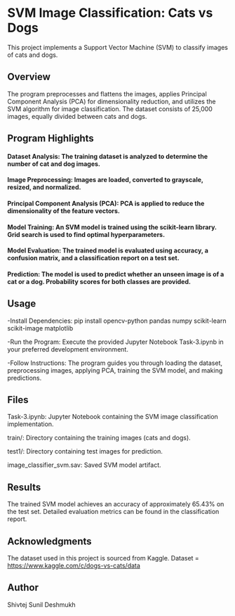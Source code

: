 # SVM Image Classification: Cats vs Dogs
This project implements a Support Vector Machine (SVM) to classify images of cats and dogs.

## Overview
The program preprocesses and flattens the images, applies Principal Component Analysis (PCA) for dimensionality reduction, and utilizes the SVM algorithm for image classification. The dataset consists of 25,000 images, equally divided between cats and dogs.

## Program Highlights
#### Dataset Analysis: The training dataset is analyzed to determine the number of cat and dog images.

#### Image Preprocessing: Images are loaded, converted to grayscale, resized, and normalized.

#### Principal Component Analysis (PCA): PCA is applied to reduce the dimensionality of the feature vectors.

#### Model Training: An SVM model is trained using the scikit-learn library. Grid search is used to find optimal hyperparameters.

#### Model Evaluation: The trained model is evaluated using accuracy, a confusion matrix, and a classification report on a test set.

#### Prediction: The model is used to predict whether an unseen image is of a cat or a dog. Probability scores for both classes are provided.

## Usage
-Install Dependencies:
pip install opencv-python pandas numpy scikit-learn scikit-image matplotlib

-Run the Program:
Execute the provided Jupyter Notebook Task-3.ipynb in your preferred development environment.

-Follow Instructions:
The program guides you through loading the dataset, preprocessing images, applying PCA, training the SVM model, and making predictions.

## Files
Task-3.ipynb: Jupyter Notebook containing the SVM image classification implementation.

train/: Directory containing the training images (cats and dogs).

test1/: Directory containing test images for prediction.

image_classifier_svm.sav: Saved SVM model artifact.

## Results
The trained SVM model achieves an accuracy of approximately 65.43% on the test set. Detailed evaluation metrics can be found in the classification report.

## Acknowledgments
The dataset used in this project is sourced from Kaggle.
Dataset = https://www.kaggle.com/c/dogs-vs-cats/data

## Author
Shivtej Sunil Deshmukh
